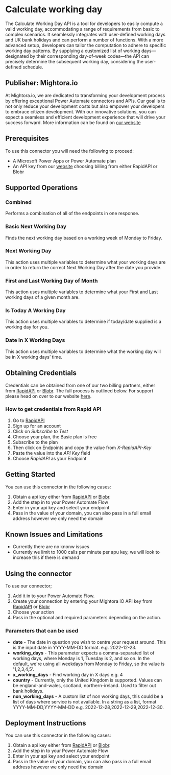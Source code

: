 # Calculate working day
The Calculate Working Day API is a tool for developers to easily compute a valid working day, accommodating a range of requirements from basic to complex scenarios. It seamlessly integrates with user-defined working days and UK bank holidays and can perform a number of functions. With a more advanced setup, developers can tailor the computation to adhere to specific working day patterns. By supplying a customized list of working days—designated by their corresponding day-of-week codes—the API can precisely determine the subsequent working day, considering the user-defined schedule.

## Publisher: Mightora.io
At Mightora.io, we are dedicated to transforming your development process by offering exceptional Power Automate connectors and APIs. Our goal is to not only reduce your development costs but also empower your developers to embrace citizen development. With our innovative solutions, you can expect a seamless and efficient development experience that will drive your success forward. More information can be found on [our website](https://mightora.io/calculate-working-day/)

## Prerequisites
To use this connector you will need the following to proceed:
* A Microsoft Power Apps or Power Automate plan
* An API key from our [website](https://mightora.io/calculate-working-day/) choosing billing from either RapidAPI or Blobr

## Supported Operations
### Combined
Performs a combination of all of the endpoints in one response.
### Basic Next Working Day
Finds the next working day based on a working week of Monday to Friday.
### Next Working Day
This action uses multiple variables to determine what your working days are in order to return the correct Next Working Day after the date you provide. 
### First and Last Working Day of Month
This action uses multiple variables to determine what your First and Last working days of a given month are. 
### Is Today A Working Day
This action uses multiple variables to determine if today/date supplied is a working day for you. 
### Date In X Working Days
This action uses multiple variables to determine what the working day will be in X working days’ time.

## Obtaining Credentials
Credentials can be obtained from one of our two billing partners, either from [RapidAPI](https://mightora.io/calculate-working-day/get-api-key) or [Blobr](https://mightora.io/blobr-catalog). The full process is outlined below.  For support please head on over to our website [here](https://mightora.io/calculate-working-day/).
### How to get credentials from Rapid API
1. Go to [RapidAPI](https://mightora.io/calculate-working-day/get-api-key)
2. Sign up for an account
3. Click on *Subscribe to Test*
4. Choose your plan, the Basic plan is free
5. Subscribe to the plan
6. Then click on Endpoints and copy the value from *X-RapidAPI-Key*
7. Paste the value into the *API Key* field 
8. Choose *RapidAPI* as your Endpoint

## Getting Started
You can use this connector in the following cases:
1. Obtain a api key either from [RapidAPI](https://mightora.io/calculate-working-day/get-api-key) or [Blobr](https://mightora.io/blobr-catalog).
2. Add the step in to your Power Automate Flow
3. Enter in your api key and select your endpoint
4. Pass in the value of your domain, you can also pass in a full email address however we only need the domain

## Known Issues and Limitations
* Currently there are no knonw issues
* Currently we limit to 1000 calls per minute per apu key, we will look to increase this if there is demand

## Using the connector 
To use our connector;
1. Add it in to your Power Automate Flow.
2. Create your connection by entering your Mightora IO API key from [RapidAPI](https://mightora.io/calculate-working-day/get-api-key) or [Blobr](https://mightora.io/blobr-catalog)
3. Choose your action
4. Pass in the optional and required parameters depending on the action. 
### Parameters that can be used
* __date__ - The date in question you wish to centre your request around. This is the input date in YYYY-MM-DD format. e.g. 2022-12-23.
* __working_days__ - This parameter expects a comma-separated list of working days, where Monday is 1, Tuesday is 2, and so on. In the default, we're using all weekdays from Monday to Friday, so the value is '1,2,3,4,5'.
* __x_working_days__ - Find working day in X days e.g. 4
* __country__ - Currently, only the United Kingdom is supported. Values can be england-and-wales, scotland, northern-ireland. Used to filter out bank holidays.
* __non_working_days__ - A custom list of non working days, this could be a list of days where service is not available. In a string as a list, format YYYY-MM-DD,YYYY-MM-DD e.g. 2022-12-28,2022-12-29,2022-12-30.

## Deployment Instructions
You can use this connector in the following cases:
1. Obtain a api key either from [RapidAPI](https://mightora.io/calculate-working-day/get-api-key) or [Blobr](https://mightora.io/blobr-catalog).
2. Add the step in to your Power Automate Flow
3. Enter in your api key and select your endpoint
4. Pass in the value of your domain, you can also pass in a full email address however we only need the domain


